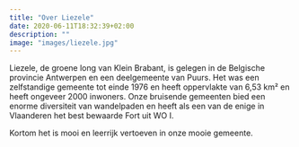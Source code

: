 ```yaml
---
title: "Over Liezele"
date: 2020-06-11T18:32:39+02:00
description: ""
image: "images/liezele.jpg"
---
```

Liezele, de groene long van Klein Brabant, is gelegen in de Belgische provincie Antwerpen en een deelgemeente van Puurs. Het was een zelfstandige gemeente tot einde 1976 en heeft oppervlakte van 6,53 km² en heeft ongeveer 2000 inwoners. Onze bruisende gemeenten bied een enorme diversiteit van wandelpaden en heeft als een van de enige in Vlaanderen het best bewaarde Fort uit WO I.

Kortom het is mooi en leerrijk vertoeven in onze mooie gemeente.
